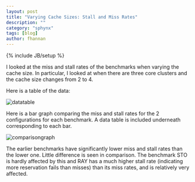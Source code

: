 ```yaml
---
layout: post
title: "Varying Cache Sizes: Stall and Miss Rates"
description: ""
category: "sphynx"
tags: [blog]
author: fhannan
---
```

{% include JB/setup %}


I looked at the miss and stall rates of the benchmarks when varying the cache size. In particular, I looked at when there are three core clusters and the cache size changes from 2 to 4.

Here is a table of the data:

![datatable](http://i.imgur.com/Eec7yd9.png)


Here is a bar graph comparing the miss and stall rates for the 2 configurations for each benchmark. A data table is included underneath corresponding to each bar.

![comparisongraph](http://i.imgur.com/KPOrYjv.png)


The earlier benchmarks have significantly lower miss and stall rates than the lower one. Little difference is seen in comparison. The benchmark STO is hardly affected by this and RAY has a much higher stall rate (indicating more reservation fails than misses) than its miss rates, and is relatively very affected.
